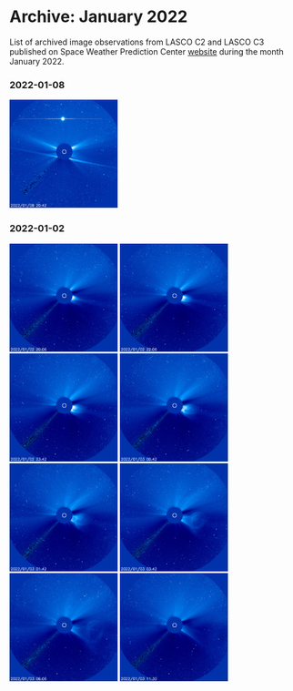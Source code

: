 # Archive: January 2022

List of archived image observations from LASCO C2 and LASCO C3 published on Space Weather Prediction Center [website](https://www.swpc.noaa.gov/products/lasco-coronagraph) during the month January 2022.


### 2022-01-08

<a href="img/20220108-01.png"><img src="img/20220108-01.png" width="190"></a> 

### 2022-01-02

<a href="img/20220102-01.png"><img src="img/20220102-01.png" width="190"></a> <a href="img/20220102-02.png"><img src="img/20220102-02.png" width="190"></a> <a href="img/20220102-03.png"><img src="img/20220102-03.png" width="190"></a> <a href="img/20220102-04.png"><img src="img/20220102-04.png" width="190"></a> <a href="img/20220102-05.png"><img src="img/20220102-05.png" width="190"></a> <a href="img/20220102-06.png"><img src="img/20220102-06.png" width="190"></a> <a href="img/20220102-07.png"><img src="img/20220102-07.png" width="190"></a> <a href="img/20220102-08.png"><img src="img/20220102-08.png" width="190"></a>
